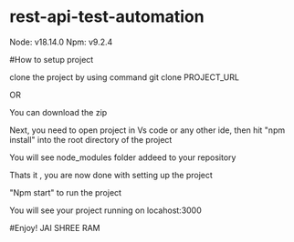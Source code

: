 # rest-api-test-automation


Node: v18.14.0
Npm: v9.2.4


#How to setup project


clone the project by using command git clone PROJECT_URL

OR

You can download the zip

Next, you need to open project in Vs code or any other ide, then hit "npm install" into the root directory of the project

You will see node_modules folder addeed to your repository

Thats it , you are now done with setting up the project

"Npm start" to run the project

You will see your project running on locahost:3000



#Enjoy!
JAI SHREE RAM